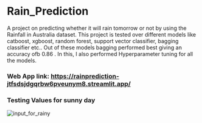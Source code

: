 # Rain_Prediction

A project on predicting whether it will rain tomorrow or not by using the Rainfall in Australia dataset. This project is tested over different models like catboost, xgboost, random forest, support vector classifier, bagging classifier etc.. Out of these models bagging performed best giving an accuracy ofb 0.86 . In this, I also performed Hyperparameter tuning for all the models.

### Web App link: https://rainprediction-jtfsdsjdgqrbw6pveunym8.streamlit.app/

### Testing Values for sunny day
![input_for_rainy]("models/input_for_sunny.png")





